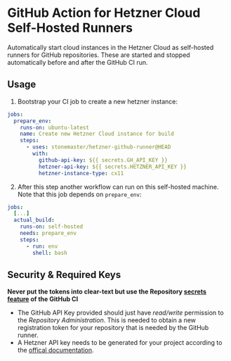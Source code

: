 # GitHub Action for Hetzner Cloud Self-Hosted Runners

Automatically start cloud instances in the Hetzner Cloud as self-hosted runners
for GitHub repositories. These are started and stopped automatically before and
after the GitHub CI run.

## Usage

1. Bootstrap your CI job to create a new hetzner instance:

```yaml
jobs:
  prepare_env:
    runs-on: ubuntu-latest
    name: Create new Hetzner Cloud instance for build
    steps:
      - uses: stonemaster/hetzner-github-runner@HEAD
        with:
          github-api-key: ${{ secrets.GH_API_KEY }}
          hetzner-api-key: ${{ secrets.HETZNER_API_KEY }}
          hetzner-instance-type: cx11
```

2. After this step another workflow can run on this self-hosted machine. Note
   that this job depends on `prepare_env`:

```yaml
jobs:
  [...]
  actual_build:
    runs-on: self-hosted
    needs: prepare_env
    steps:
      - run: env
        shell: bash
```

## Security & Required Keys

**Never put the tokens into clear-text but use the Repository
[secrets feature](XXX) of the GitHub CI**

* The GitHub API Key provided should just have _read/write_ permission to
the *Repository Administration*. This is needed to obtain a new registration
token for your repository that is needed by the GitHub runner.
* A Hetzner API key needs to be generated for your project according to the
[offical documentation](https://docs.hetzner.cloud/#getting-started).

